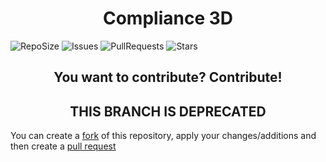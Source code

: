 
<h1 align="center">Compliance 3D</h1>

![RepoSize](https://img.shields.io/github/repo-size/Compliance-Addons/Compliance-3D?style=flat-square)
![Issues](https://img.shields.io/github/issues/Compliance-Addons/Compliance-3D?style=flat-square)
![PullRequests](https://img.shields.io/github/issues-pr/Compliance-Addons/Compliance-3D?style=flat-square)
![Stars](https://img.shields.io/github/stars/Compliance-Addons/Compliance-3D?style=flat-square)

<h2 align="center"> You want to contribute? Contribute!</h2>
<h2 align="center">THIS BRANCH IS DEPRECATED</h2>

You can create a [fork](https://github.com/Compliance-Addons/Website/network/members) of this repository, apply your changes/additions and then create a [pull request](https://github.com/Compliance-Addons/Website/compare)
